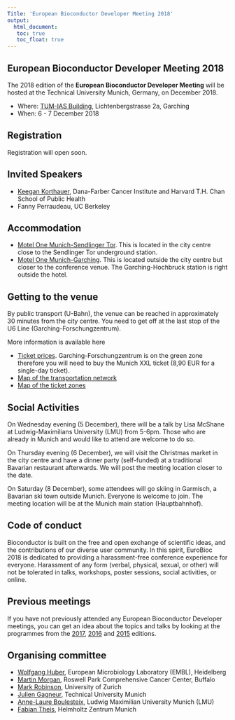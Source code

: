 ```yaml
---
Title: 'European Bioconductor Developer Meeting 2018'
output:
  html_document:
   toc: true
   toc_float: true
---
```


## European Bioconductor Developer Meeting 2018


The 2018 edition of the **European Bioconductor Developer Meeting** will be
hosted at the Technical University Munich, Germany, on December 2018.

- Where: [TUM-IAS Building](https://www.ias.tum.de/index.php?id=32), Lichtenbergstrasse 2a, Garching
- When: 6 - 7 December 2018

## Registration

Registration will open soon.

## Invited Speakers
- [Keegan Korthauer](http://kkorthauer.org), Dana-Farber Cancer Institute and Harvard T.H. Chan School of Public Health
- Fanny Perraudeau, UC Berkeley

## Accommodation
- [Motel One Munich-Sendlinger Tor](https://www.motel-one.com/en/hotels/munich/hotel-munich-sendlinger-tor/). This is located in the city centre close to the Sendlinger Tor underground station.
- [Motel One Munich-Garching](https://www.motel-one.com/en/hotels/munich/hotel-munich-garching/). This is located outside the city centre but closer to the conference venue. The Garching-Hochbruck station is right outside the hotel.

## Getting to the venue

By public transport (U-Bahn), the venue can be reached in approximately 30 minutes from the city centre. You need to get off at the last stop of the U6 Line (Garching-Forschungzentrum).

More information is available here

- [Ticket prices](https://www.mvv-muenchen.de/en/tickets-and-fares/tickets-daytickets/single-day-ticket/index.html). Garching-Forschungzentrum is on the green zone therefore you will need to buy the Munich XXL ticket (8,90 EUR for a single-day ticket).
- [Map of the transportation network](https://www.mvv-muenchen.de/en/maps-stations/maps/index.html)
- [Map of the ticket zones](https://www.mvv-muenchen.de/fileadmin/mediapool/03-Plaene_Bahnhoefe/Tarifplaene/Sondertarifplaene_Messe/TARIFPLAN_Schnellbahnnetz_2018_Raeume.PDF)

## Social Activities

On Wednesday evening (5 December), there will be a talk by Lisa McShane at Ludwig-Maximilians University (LMU) from 5-6pm. Those who are already in Munich and would like to attend are welcome to do so.

On Thursday evening (6 December), we will visit the Christmas market in the city centre and have a dinner party (self-funded) at a traditional Bavarian restaurant afterwards. We will post the meeting location closer to the date.

On Saturday (8 December), some attendees will go skiing in Garmisch, a Bavarian ski town outside Munich. Everyone is welcome to join. The meeting location will be at the Munich main station (Hauptbahnhof). 

## Code of conduct

Bioconductor is built on the free and open exchange of scientific
ideas, and the contributions of our diverse user community. In this
spirit, EuroBioc 2018 is dedicated to providing a harassment-free
conference experience for everyone. Harassment of any form (verbal,
physical, sexual, or other) will not be tolerated in talks, workshops,
poster sessions, social activities, or online.

## Previous meetings

If you have not previously attended any European Bioconductor Developer
meetings, you can get an idea about the topics and talks by looking at
the programmes from the
[2017](https://bioconductor.github.io/EuroBioc2017/),
[2016](http://www.scicore.ch/events/eurobioc2016/) and
[2015](https://sites.google.com/site/eurobioc2015/) editions.

## Organising committee
- [Wolfgang Huber](https://www.embl.de/research/units/genome_biology/huber/), European Microbiology Laboratory (EMBL), Heidelberg
- [Martin Morgan](https://www.roswellpark.org/martin-morgan), Roswell Park Comprehensive Cancer Center, Buffalo
- [Mark Robinson](https://robinsonlabuzh.github.io/), University of Zurich
- [Julien Gagneur](https://www.gagneurlab.in.tum.de/), Technical University Munich 
- [Anne-Laure Boulesteix](https://www.ibe.med.uni-muenchen.de/lehrstuehle/pr-molecular-medicine/index.html), Ludwig Maximilian University Munich (LMU)
- [Fabian Theis](https://www.helmholtz-muenchen.de/icb/index.html), Helmholtz Zentrum Munich


